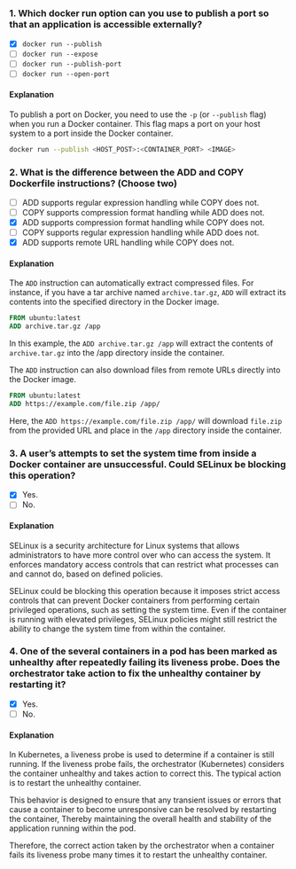 ### 1. Which docker run option can you use to publish a port so that an application is accessible externally?

- [x] `docker run --publish`
- [ ] `docker run --expose`
- [ ] `docker run --publish-port`
- [ ] `docker run --open-port`

#### Explanation

To publish a port on Docker, you need to use the `-p` (or `--publish` flag) when you run a Docker container. This flag maps a port on your host system to a port inside the Docker container.

```bash
docker run --publish <HOST_POST>:<CONTAINER_PORT> <IMAGE>
```

### 2. What is the difference between the ADD and COPY Dockerfile instructions? (Choose two)

- [ ] ADD supports regular expression handling while COPY does not.
- [ ] COPY supports compression format handling while ADD does not.
- [x] ADD supports compression format handling while COPY does not.
- [ ] COPY supports regular expression handling while ADD does not.
- [x] ADD supports remote URL handling while COPY does not.

#### Explanation

The `ADD` instruction can automatically extract compressed files. For instance, if you have a tar archive named `archive.tar.gz`, `ADD` will extract its contents into the specified directory in the Docker image.

```Dockerfile
FROM ubuntu:latest
ADD archive.tar.gz /app
```

In this example, the `ADD archive.tar.gz /app` will extract the contents of `archive.tar.gz` into the /app directory inside the container.

The `ADD` instruction can also download files from remote URLs directly into the Docker image.

```Dockerfile
FROM ubuntu:latest
ADD https://example.com/file.zip /app/
```

Here, the `ADD https://example.com/file.zip /app/` will download `file.zip` from the provided URL and place in the `/app` directory inside the container.

### 3. A user’s attempts to set the system time from inside a Docker container are unsuccessful. Could SELinux be blocking this operation? 

- [x] Yes.
- [ ] No.

#### Explanation

SELinux is a security architecture for Linux systems that allows administrators to have more control over who can access the system. It enforces mandatory access controls that can restrict what processes can and cannot do, based on defined policies.

SELinux could be blocking this operation because it imposes strict access controls that can prevent Docker containers from performing certain privileged operations, such as setting the system time. Even if the container is running with elevated privileges, SELinux policies might still restrict the ability to change the system time from within the container.

### 4. One of the several containers in a pod has been marked as unhealthy after repeatedly failing its liveness probe. Does the orchestrator take action to fix the unhealthy container by restarting it?

- [x] Yes.
- [ ] No.

#### Explanation

In Kubernetes, a liveness probe is used to determine if a container is still running. If the liveness probe fails, the orchestrator (Kubernetes) considers the container unhealthy and takes action to correct this. The typical action is to restart the unhealthy container.

This behavior is designed to ensure that any transient issues or errors that cause a container to become unresponsive can be resolved by restarting the container, Thereby maintaining the overall health and stability of the application running within the pod.

Therefore, the correct action taken by the orchestrator when a container fails its liveness probe many times it to restart the unhealthy container.

